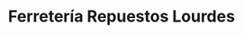 ---
title: "Ferretería Repuestos Lourdes"
url: /lourdes/ferreteria-repuestos-lourdes/
shop: hardware
---